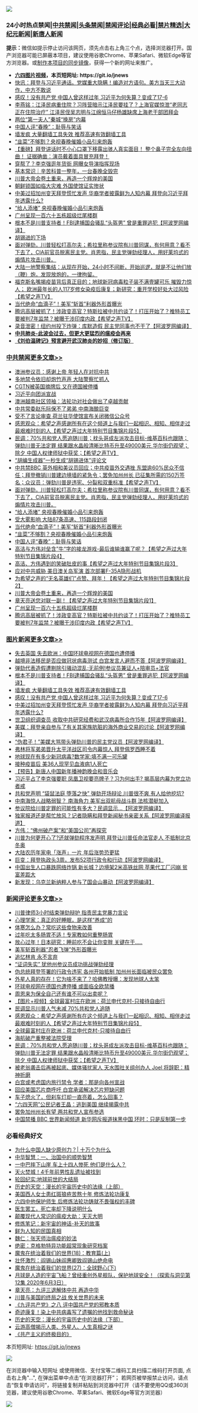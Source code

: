 ![](https://raw.githubusercontent.com/fqnews/bnews/master/64photo/fqnews-qr.jpg)

<div id="tt">
<h3>24小时热点禁闻|<a href="#%E4%B8%AD%E5%85%B1%E7%A6%81%E9%97%BB%E6%9B%B4%E5%A4%9A%E6%96%87%E7%AB%A0">中共禁闻</a>|<a href="#%E5%9B%BE%E7%89%87%E6%96%B0%E9%97%BB%E6%9B%B4%E5%A4%9A%E6%96%87%E7%AB%A0">头条禁闻</a>|<a href="#%E6%96%B0%E9%97%BB%E8%AF%84%E8%AE%BA%E6%9B%B4%E5%A4%9A%E6%96%87%E7%AB%A0">禁闻评论|<a href="#%E5%BF%85%E7%9C%8B%E7%BB%8F%E5%85%B8%E5%A5%BD%E6%96%87">经典必看|<a href="/video.md#%E7%A6%81%E7%89%87%E7%B2%BE%E9%80%89">禁片精选</a>|<a href="https://github.com/fqnews/djy/blob/master/gb/nf1351518.md#1">大纪元新闻</a>|<a href="https://github.com/fqnews/ntdtv/blob/master/gb/prog204.md#1">新唐人新闻</a></h3>
<div><b>提示：</b>微信如提示停止访问该网页，须先点击右上角三个点，选择浏览器打开。国产浏览器可能已屏蔽本项目，建议使用谷歌Chrome、苹果Safari、微软Edge等官方浏览器。或<a href="https://github.com/fqnews/bnews/blob/master/%E5%88%B6%E4%BD%9Cgit%E7%A6%81%E9%97%BB%E9%95%9C%E5%83%8F.md">制作本项目的同步镜像</a>，获得一个新的网址来推广。</div>
<ul>
<li><b><a href="http://d1.bdrive.tk/64.mp4" target="_blank">六四图片视频</a>，本页短网址: https://git.io/jnews</b></li>
<li><a href="/bannedvideo/20210212/1486003.md">快讯：拜登与习近平通话。党媒重大隐瞒！编造对方语句。美方当天三大动作，中方不敢说</a></li>
<li><a href="/topimagenews/20210212/1486080.md">感叹！没有共产党 中国人曾这样过年 习近平为何失算？变成了17-6</a></li>
<li><a href="/comments/20210212/1486089.md">李燕铭：江泽民病重住院？习阵营暗示江泽民要挂了？上海官媒惊泄“老同志正在住院治疗” 江泽民侄吴志明与江绵恒马仔杨雄缺席上海老干部团拜会</a></li>
<li><a href="/lifebaike/20210212/1486085.md">两位“第一夫人”秦城“换房”内幕</a></li>
<li><a href="/cbnews/20210212/1486251.md">中国人评“春晚”：耻辱与笑话</a></li>
<li><a href="/comments/20210212/1485911.md">墙发疯 大量翻墙工具失效 推荐高速有效翻墙工具</a></li>
<li><a href="/cbnews/20210212/1486256.md">“韭菜”不够割？央视春晚催婚小品引来炮轰</a></li>
<li><a href="/comments/20210212/1486246.md">【重磅】拜登讲话时不小心口罩下移露出骇人真实面目！ 整个鼻子完全左向扭曲！ 证据确凿：演员戴着面具冒充拜登！</a></li>
<li><a href="/headline/20210212/1486260.md">穿帮了？李克强逛年货街 网曝女导演指挥现场</a></li>
<li><a href="/baitai/20210212/1486215.md">基本常识｜辛苦科普一整年，一台春晚全毁完</a></li>
<li><a href="/cbnews/20210212/1486211.md">川普大帝会卷土重来，再造一个辉煌的美国</a></li>
<li><a href="/worldnews/20210212/1486286.md">朝鲜锁国如临大灾难 外国使馆证实惨状</a></li>
<li><a href="/topimagenews/20210212/1486002.md">中美过招加州变天拜登慌忙发声 华裔学者披露鲜为人知内幕 拜登向习近平拜年透露什么?</a></li>
<li><a href="/cbnews/20210212/1486293.md">“给人添堵” 央视春晚催婚小品引来炮轰</a></li>
<li><a href="/cbnews/20210212/1486205.md">广州呈现一百六十五栋超级烂尾楼群</a></li>
<li><a href="/topimagenews/20210212/1486216.md">根本不是川普支持者！FBI逮捕国会骚乱“头盔男” 曾是重罪逃犯【阿波罗网编译】</a></li>
<li><a href="/comments/20210212/1486315.md">胡锡进的下场</a></li>
<li><a href="/comments/20210212/1486306.md">面对弹劾，川普轻松打高尔夫；希拉里称参议院有川普同谋，有何用意？看不下去了，CIA前官员脱离民主党。肖恩指，民主党弹劾经理人，用好莱坞式的煽情片攻击川普。</a></li>
<li><a href="/bannedvideo/20210212/1486157.md">大陆一地警察集结：从现在开始，24小时不间断，开始巡逻，就是不让他们放（鞭）炮，发现放炮的，一律拘留。</a></li>
<li><a href="/comments/20210212/1486155.md">福克斯名嘴揭疫苗背后真正目的；地球新冠病毒粒子装不满壹罐可乐 摧毁力惊人； 欧洲最年长的人117岁修女染疫后康复；新研究：重开学校好处大过风险【希望之声TV】</a></li>
<li><a href="/cbnews/20210212/1486268.md">当代绝命“血滴子”！美军“斩首”利器外形首曝光</a></li>
<li><a href="/comments/20210212/1486196.md">腾讯高层被抓了！涉政变高官？特斯拉被中共约谈了！打压开始了？推特员工要被判7年监禁？被曝干涉印度内政【希望之声TV】</a></li>
<li><a href="/cnnews/20210212/1486201.md">录音泄密！纽约州投下炸弹：库默造假 民主党同事也不干了【阿波罗网编译】</a></li>
<li><b><a href="/comments/20200211/1275071.md" target="_blank">中共肺炎-此波会过去，但更大更猛烈的瘟疫会再来</a></b></li>
<li><b><a href="/comments/20200207/1272816.md" target="_blank">《刘伯温碑记》预言避开武汉肺炎的妙招（修订版）</a></b></li>
</ul>
</div>

<div class="catlist">
<h3><a href="/cbnews/" target="_blank">中共禁闻</a><span><a href="/cbnews/" target="_blank" rel="nofollow">更多文章>></a></span></h3>
<ul>
<li><a href="/cbnews/20210213/1486543.md" target="_blank">澳洲参议员：感谢上帝 年轻人在对抗中共</a></li>
<li><a href="/cbnews/20210213/1486542.md" target="_blank">多地禁令依旧却炮竹声声 大陆警察忙抓人</a></li>
<li><a href="/cbnews/20210213/1486532.md" target="_blank">CGTN被英国摘牌后 又在德国被停播</a></li>
<li><a href="/cbnews/20210213/1486506.md" target="_blank">习近平向团派宣战</a></li>
<li><a href="/cbnews/20210213/1486321.md" target="_blank">澳洲越南社区领袖：法轮功对社会做出了卓越贡献</a></li>
<li><a href="/cbnews/20210213/1486483.md" target="_blank">中共常委赵乐际保不了弟弟 中南海酿巨变</a></li>
<li><a href="/cbnews/20210213/1486475.md" target="_blank">受不了言论审查 荷兰驻华使馆宣布关闭微信公众号</a></li>
<li><a href="/comments/20210213/1486454.md" target="_blank">感恩观众：希望之声感谢所有在这个频道上与我们一起相识、相知、相伴走过最艰难时刻的人【希望之声过大年特别节目集锦片段5】</a></li>
<li><a href="/comments/20210213/1486440.md" target="_blank">民调：70%共和党人愿追随川普；枕头哥成左派攻击目标-维基百科也跟随；弹劾川普无法定罪 结果跟水晶般清晰比特币升至49000美元 华尔街仍观望；除夕 中国人权律师狱中获奖；【希望之声TV】</a></li>
<li><a href="/cbnews/20210212/1486345.md" target="_blank">“胡编生成器”一秒生成“胡锡进体”评论文</a></li>
<li><a href="/comments/20210212/1486329.md" target="_blank">中共禁BBC 英外相和美议员回应；中共疫苗外交遇挫 东盟逾60%民众不信任；拜登撤销川普建边境墙的紧急令；罢免加州州长 已征集所需的150万签名；众议员：弹劾川普是违宪、分裂和双重标准【希望之声TV】</a></li>
<li><a href="/comments/20210212/1486306.md" target="_blank">面对弹劾，川普轻松打高尔夫；希拉里称参议院有川普同谋，有何用意？看不下去了，CIA前官员脱离民主党。肖恩指，民主党弹劾经理人，用好莱坞式的煽情片攻击川普。</a></li>
<li><a href="/cbnews/20210212/1486293.md" target="_blank">“给人添堵” 央视春晚催婚小品引来炮轰</a></li>
<li><a href="/cbnews/20210212/1486292.md" target="_blank">受大雾影响 大陆87条高速、115路段封闭</a></li>
<li><a href="/cbnews/20210212/1486268.md" target="_blank">当代绝命“血滴子”！美军“斩首”利器外形首曝光</a></li>
<li><a href="/cbnews/20210212/1486256.md" target="_blank">“韭菜”不够割？央视春晚催婚小品引来炮轰</a></li>
<li><a href="/cbnews/20210212/1486251.md" target="_blank">中国人评“春晚”：耻辱与笑话</a></li>
<li><a href="/comments/20210212/1486250.md" target="_blank">高洁与方伟对垒含”牛“字的接龙游戏-最后谁输谁赢了呢？【希望之声过大年特别节目集锦片段4】</a></li>
<li><a href="/comments/20210212/1486222.md" target="_blank">高洁、方伟遇到的笑破肚皮的事【希望之声过大年特别节目集锦片段3】</a></li>
<li><a href="/cbnews/20210212/1486217.md" target="_blank">应对中共威胁 美日澳关岛军演 首次部署F-35A隐形战机</a></li>
<li><a href="/comments/20210212/1486212.md" target="_blank">为希望之声的“无名英雄们”点赞、拜年！【希望之声过大年特别节目集锦片段2】</a></li>
<li><a href="/cbnews/20210212/1486211.md" target="_blank">川普大帝会卷土重来，再造一个辉煌的美国</a></li>
<li><a href="/comments/20210212/1486208.md" target="_blank">章天亮送您对联一副！【希望之声过大年特别节目集锦片段1】</a></li>
<li><a href="/cbnews/20210212/1486205.md" target="_blank">广州呈现一百六十五栋超级烂尾楼群</a></li>
<li><a href="/comments/20210212/1486196.md" target="_blank">腾讯高层被抓了！涉政变高官？特斯拉被中共约谈了！打压开始了？推特员工要被判7年监禁？被曝干涉印度内政【希望之声TV】</a></li>

</ul>
</div>
<div class="catlist">
<h3><a href="/topimagenews/" target="_blank">图片新闻</a><span><a href="/topimagenews/" target="_blank" rel="nofollow">更多文章>></a></span></h3>
<ul>
<li><a href="/topimagenews/20210213/1486466.md" target="_blank">失去英国 失去欧洲：中国环球电视网在德国也遭停播</a></li>
<li><a href="/topimagenews/20210212/1486311.md" target="_blank">越境非法移民是否应做冠状病毒测试 白宫发言人避而不答【阿波罗网编译】</a></li>
<li><a href="/topimagenews/20210212/1486291.md" target="_blank">弹劾代表造假遭剔除引骚动混乱;无前例!参议员兼证人+陪审员+法官</a></li>
<li><a href="/topimagenews/20210212/1486216.md" target="_blank">根本不是川普支持者！FBI逮捕国会骚乱“头盔男” 曾是重罪逃犯【阿波罗网编译】</a></li>
<li><a href="/comments/20210212/1485911.md" target="_blank">墙发疯 大量翻墙工具失效 推荐高速有效翻墙工具</a></li>
<li><a href="/topimagenews/20210212/1486080.md" target="_blank">感叹！没有共产党 中国人曾这样过年 习近平为何失算？变成了17-6</a></li>
<li><a href="/topimagenews/20210212/1486002.md" target="_blank">中美过招加州变天拜登慌忙发声 华裔学者披露鲜为人知内幕 拜登向习近平拜年透露什么?</a></li>
<li><a href="/topimagenews/20210211/1485805.md" target="_blank">世卫组织调查员 收取中共研究经费和武汉病毒所合作15年【阿波罗网编译】</a></li>
<li><a href="/topimagenews/20210211/1485723.md" target="_blank">美媒：拜登亲自参与了有关其家族肮脏的海外商业交易的讨论【阿波罗网编译】</a></li>
<li><a href="/topimagenews/20210211/1485664.md" target="_blank">“伪君子！”美媒大骂带头弹劾川普的民主党议员【阿波罗网编译】</a></li>
<li><a href="/comments/20210211/1485626.md" target="_blank">弗林将军弟弟晋升太平洋战区司令内幕惊人 拜登佩罗西睡不着</a></li>
<li><a href="/topimagenews/20210211/1485597.md" target="_blank">地球现在有多少新冠病毒?数学家:填不满一可乐罐</a></li>
<li><a href="/comments/20210211/1485280.md" target="_blank">接种疫苗后 美36人现罕见血液病1人死亡</a></li>
<li><a href="/comments/20210211/1485505.md" target="_blank">【预告】新唐人中国新年播神韵晚会和音乐会</a></li>
<li><a href="/topimagenews/20210211/1485464.md" target="_blank">习近平占了李克强要职 凤凰卫视要亮牌子？习为何出手? 揭高层内幕为党立功者戒</a></li>
<li><a href="/topimagenews/20210211/1485442.md" target="_blank">共和党声明 “袋鼠法庭 堕落之快” 弹劾开场辩论,川普很不爽,有人给他挖坑?</a></li>
<li><a href="/topimagenews/20210211/1485441.md" target="_blank">中南海惊人战略弱智？ 南海角力 美军出双航母战斗群 法核潜艇加入</a></li>
<li><a href="/topimagenews/20210210/1485076.md" target="_blank">参议院给川普定罪的可能性有多大？民调显示&#8230;【阿波罗网编译】</a></li>
<li><a href="/topimagenews/20210210/1485012.md" target="_blank">独家报道还是帮忙放风？记者隐瞒和拜登新闻秘书亲密关系【阿波罗网编译报道】</a></li>
<li><a href="/comments/20210210/1484730.md" target="_blank">方伟：“佛州破产案”和“美国公司”再探究</a></li>
<li><a href="/topimagenews/20210210/1484803.md" target="_blank">川普为何更开心了?还就弹劾程序发声明 拜登让川普任命法官走人 不抵制北京冬奥</a></li>
<li><a href="/topimagenews/20210210/1484781.md" target="_blank">大陆农历年家电「涨声」一片 年后涨势恐更猛</a></li>
<li><a href="/topimagenews/20210210/1484666.md" target="_blank">巨变：拜登执政头3周，发布52项行政令和行动【阿波罗网编译】</a></li>
<li><a href="/topimagenews/20210209/1484507.md" target="_blank">中国出生人口暴跌网络炸锅 新长城？边境架2米高铁丝网 苹果代工厂闪崩 贫富差距大</a></li>
<li><a href="/topimagenews/20210209/1484483.md" target="_blank">新发现：乌克兰新纳粹人参与了国会山暴动【阿波罗网编译】</a></li>

</ul>
</div>
<div class="catlist">
<h3><a href="/comments/" target="_blank">新闻评论</a><span><a href="/comments/" target="_blank" rel="nofollow">更多文章>></a></span></h3>
<ul>
<li><a href="/comments/20210213/1486541.md" target="_blank">川普律师3小时结束弹劾辩护 指责民主党暴力言论</a></li>
<li><a href="/comments/20210213/1486540.md" target="_blank">心理学家：真正的好睡眠，是这样“养成”的</a></li>
<li><a href="/comments/20210213/1486539.md" target="_blank">体寒怎么办？常吃这些食物来改善</a></li>
<li><a href="/comments/20210213/1486538.md" target="_blank">过年吃太多肠胃不适！专家教如何重整肠胃</a></li>
<li><a href="/comments/20210213/1486537.md" target="_blank">放心过年！日本研究：睡前吃不会让你变胖 关键在于&#8230;..</a></li>
<li><a href="/comments/20210213/1486509.md" target="_blank">美军斩首利器“忍者飞弹”外形首曝光</a></li>
<li><a href="/comments/20210213/1486508.md" target="_blank">追忆林肯 永不言弃</a></li>
<li><a href="/comments/20210213/1486507.md" target="_blank">“证词失实” 犹他州参议员成功挑战弹劾经理</a></li>
<li><a href="/comments/20210213/1486503.md" target="_blank">伪总统拜登签署的行政令违宪  各州开始抵制 加州州长面临被民众罢免</a></li>
<li><a href="/comments/20210213/1486494.md" target="_blank">外星人真的存在！它为啥不来了？哈佛教授曝：发现地球人太笨</a></li>
<li><a href="/comments/20210213/1486493.md" target="_blank">环球电视网在德国也遭停播 或面临全欧禁播</a></li>
<li><a href="/comments/20210213/1486481.md" target="_blank">周恩来为保全自己还有谁不可以出卖呢？</a></li>
<li><a href="/comments/20210213/1486473.md" target="_blank">【图片+视频】全球最富村庄在欧洲：荷兰申代克村-只接待自由行</a></li>
<li><a href="/comments/20210213/1486471.md" target="_blank">民调显示川普人气未减 70%共和党人追随</a></li>
<li><a href="/comments/20210213/1486454.md" target="_blank">感恩观众：希望之声感谢所有在这个频道上与我们一起相识、相知、相伴走过最艰难时刻的人【希望之声过大年特别节目集锦片段5】</a></li>
<li><a href="/comments/20210213/1486453.md" target="_blank">全球最富村庄在欧洲：荷兰申代克村-只接待自由行</a></li>
<li><a href="/comments/20210213/1486446.md" target="_blank">海航破产重整被法院受理</a></li>
<li><a href="/comments/20210213/1486440.md" target="_blank">民调：70%共和党人愿追随川普；枕头哥成左派攻击目标-维基百科也跟随；弹劾川普无法定罪 结果跟水晶般清晰比特币升至49000美元 华尔街仍观望；除夕 中国人权律师狱中获奖；【希望之声TV】</a></li>
<li><a href="/comments/20210213/1486439.md" target="_blank">被老翁袭击后再被起底、媒体骚扰家人 天水围社关组创办人 Joel 将辞职：精神折磨</a></li>
<li><a href="/comments/20210213/1486438.md" target="_blank">白宫或考虑国内旅行禁令 学者：那是向各州宣战</a></li>
<li><a href="/comments/20210213/1486437.md" target="_blank">回应美国芯片商呼吁 白宫承诺解决芯片短缺问题</a></li>
<li><a href="/comments/20210213/1486436.md" target="_blank">车子熄火了，但刹车灯却一直亮着，怎么回事？</a></li>
<li><a href="/comments/20210213/1486428.md" target="_blank">“六四天网”公民记者王晶：逃到美国 继续揭露中共</a></li>
<li><a href="/comments/20210213/1486427.md" target="_blank">罢免加州州长有望 两共和党人宣布参选</a></li>
<li><a href="/comments/20210213/1486424.md" target="_blank">中国禁播 BBC 世界新闻频道 新华网斥报道抹黑中国 环时：只是反制第一步</a></li>

</ul>
</div>

<div class="catlist">
<h3>必看经典好文</h3>
<ul>
<li><a href="/ssgc/20200715/1360940.md" target="_blank">为什么中国人缺少原创力？| 十万个为什么</a></li>
<li><a href="/comments/20200605/1340202.md" target="_blank">中华智慧：一、治国中的顺势智慧</a></li>
<li><a href="/cbnews/20200611/1343057.md" target="_blank">一中巴摔下山崖 车上十四人惨死 他们是什么人？</a></li>
<li><a href="/ccpdope/20181219/1049286.md" target="_blank">天火焚城！4千年前男性乱遗址被找到</a></li>
<li><a href="/comments/20200920/582873.md" target="_blank">轮回纪实:地球前世的大结局</a></li>
<li><a href="/tculture/20121025/73065.md" target="_blank">历史的天空：漫长的宇宙历史中的法缘（上部）</a></li>
<li><a href="/comments/20190126/1070164.md" target="_blank">美国西人女士患红斑狼疮苦熬十年 修炼法轮功康复</a></li>
<li><a href="/comments/20200926/1403542.md" target="_blank">六四中他保护师生 后修炼法轮功铸就不畏强权的丰碑</a></li>
<li><a href="/sohnews/20150904/445868.md" target="_blank">医生罢工，死亡率却下降说明什么</a></li>
<li><a href="/comments/20200619/783185.md" target="_blank">颠覆现代人常识的瘟疫大劫：天灭大明</a></li>
<li><a href="/comments/20190418/1115565.md" target="_blank">修炼笔记：新宇宙的神话-补天的故事</a></li>
<li><a href="/comments/20200926/1403589.md" target="_blank">鲜为人知的民国真相</a></li>
<li><a href="/comments/20200224/1282494.md" target="_blank">魏仁：张天师治瘟疫的妙法</a></li>
<li><a href="/comments/20200705/783265.md" target="_blank">绝密：克格勃特异功能超常现象研究档案</a></li>
<li><a href="/topimagenews/20180701/965109.md" target="_blank">魔鬼在统治着我们的世界(18)：教育篇(上)</a></li>
<li><a href="/cbnews/20200727/1366904.md" target="_blank">壮怀激烈：阎锡山妹阎惠卿致阎锡山绝命电</a></li>
<li><a href="/comments/20181224/1052333.md" target="_blank">魔鬼在统治着我们的世界(27)：全球野心(下)</a></li>
<li><a href="/comments/20200712/1359456.md" target="_blank">月球是人造的宇宙飞船？曾经重创外星舰队，保护地球安全！（探索与洞见第12集 2020年6月3日）</a></li>
<li><a href="/comments/20131119/1029445.md" target="_blank">章天亮：九评三退解体中共 再造中华</a></li>
<li><a href="/comments/20200908/1392488.md" target="_blank">川普与美国的终局之战 攸关世界的未来</a></li>
<li><a href="/bookonline/20131116/201047.md" target="_blank">《九评共产党》之八 评中国共产党的邪教本质</a></li>
<li><a href="/topimagenews/20210131/1478453.md" target="_blank">奇迹康复！染上中共病毒写了遗嘱的他找到救命秘诀</a></li>
<li><a href="/tculture/20121025/73066.md" target="_blank">历史的天空：漫长的宇宙历史中的法缘（下部）</a></li>
<li><a href="/comments/20200919/82684.md" target="_blank">云游高僧揭示人类、外星人、人生真相之谜</a></li>
<li><a href="/bookwiki/20171120/858084.md" target="_blank">《共产主义的终极目的》</a></li>

</ul>
</div>

本页短网址: https://git.io/jnews

![](https://raw.githubusercontent.com/fqnews/bnews/master/64photo/fqnews-qr.jpg)

在浏览器中输入短网址 或使用微信、支付宝等二维码工具扫描二维码打开页面, 点击右上角"...", 在弹出菜单中点击“在浏览器打开”； 若网页被举报禁止访问，请点击“恢复申请访问”，将链接复制并粘贴到浏览器中打开（请不要使用QQ或360浏览器，建议使用谷歌Chrome、苹果Safari、微软Edge等官方浏览器）

![](https://raw.githubusercontent.com/fqnews/bnews/master/64photo/wx.jpg)